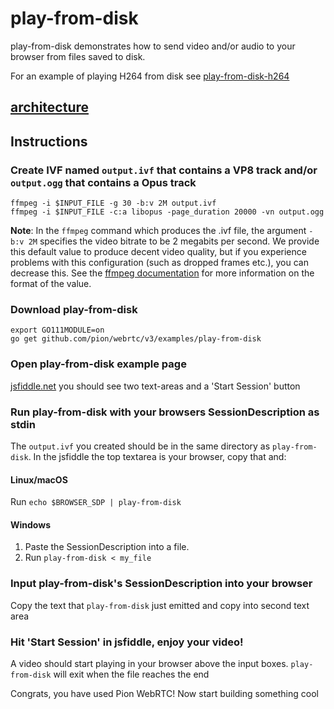 # play-from-disk
play-from-disk demonstrates how to send video and/or audio to your browser from files saved to disk.

For an example of playing H264 from disk see [play-from-disk-h264](https://github.com/pion/example-webrtc-applications/tree/master/play-from-disk-h264)

## [architecture](https://viewer.diagrams.net/?tags=%7B%7D&highlight=FFFFFF&edit=_blank&layers=1&nav=1&title=drawio#Uhttps%3A%2F%2Fraw.githubusercontent.com%2Fmohammadne%2Fwebrtc%2Fmaster%2Fexamples%2Fplay-from-disk%2Fdrawio)



## Instructions
### Create IVF named `output.ivf` that contains a VP8 track and/or `output.ogg` that contains a Opus track
```
ffmpeg -i $INPUT_FILE -g 30 -b:v 2M output.ivf
ffmpeg -i $INPUT_FILE -c:a libopus -page_duration 20000 -vn output.ogg
```

**Note**: In the `ffmpeg` command which produces the .ivf file, the argument `-b:v 2M` specifies the video bitrate to be 2 megabits per second. We provide this default value to produce decent video quality, but if you experience problems with this configuration (such as dropped frames etc.), you can decrease this. See the [ffmpeg documentation](https://ffmpeg.org/ffmpeg.html#Options) for more information on the format of the value.

### Download play-from-disk

```
export GO111MODULE=on
go get github.com/pion/webrtc/v3/examples/play-from-disk
```

### Open play-from-disk example page
[jsfiddle.net](https://jsfiddle.net/9s10amwL/) you should see two text-areas and a 'Start Session' button

### Run play-from-disk with your browsers SessionDescription as stdin
The `output.ivf` you created should be in the same directory as `play-from-disk`. In the jsfiddle the top textarea is your browser, copy that and:

#### Linux/macOS
Run `echo $BROWSER_SDP | play-from-disk`
#### Windows
1. Paste the SessionDescription into a file.
1. Run `play-from-disk < my_file`

### Input play-from-disk's SessionDescription into your browser
Copy the text that `play-from-disk` just emitted and copy into second text area

### Hit 'Start Session' in jsfiddle, enjoy your video!
A video should start playing in your browser above the input boxes. `play-from-disk` will exit when the file reaches the end

Congrats, you have used Pion WebRTC! Now start building something cool
